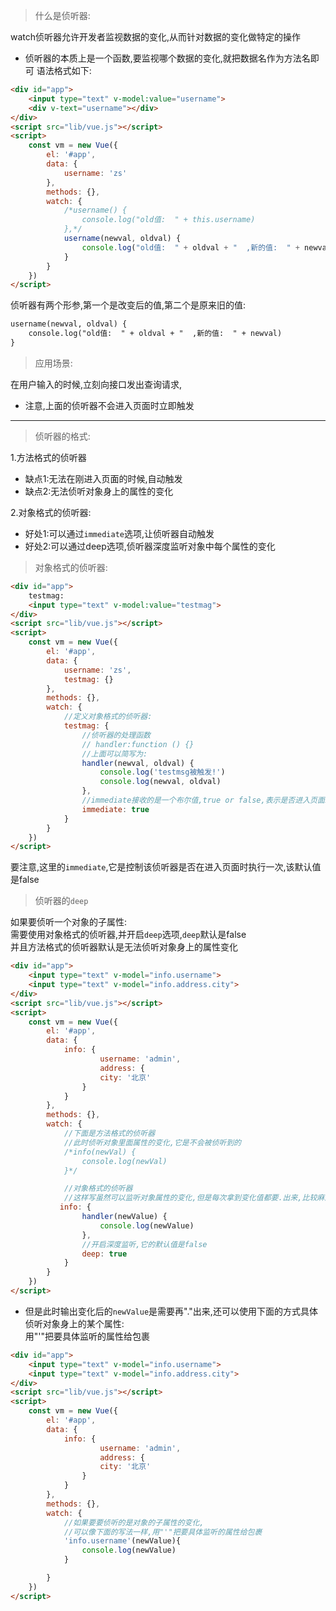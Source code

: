 > 什么是侦听器:  

watch侦听器允许开发者监视数据的变化,从而针对数据的变化做特定的操作  
* 侦听器的本质上是一个函数,要监视哪个数据的变化,就把数据名作为方法名即可
语法格式如下:
```html
<div id="app">
    <input type="text" v-model:value="username">
    <div v-text="username"></div>
</div>
<script src="lib/vue.js"></script>
<script>
    const vm = new Vue({
        el: '#app',
        data: {
            username: 'zs'
        },
        methods: {},
        watch: {
            /*username() {
                console.log("old值:  " + this.username)
            },*/
            username(newval, oldval) {
                console.log("old值:  " + oldval + "  ,新的值:  " + newval)
            }
        }
    })
</script>
```

侦听器有两个形参,第一个是改变后的值,第二个是原来旧的值:
```html
username(newval, oldval) {
    console.log("old值:  " + oldval + "  ,新的值:  " + newval)
}
```

> 应用场景:  

在用户输入的时候,立刻向接口发出查询请求,

* 注意,上面的侦听器不会进入页面时立即触发  

---

> 侦听器的格式:

1.方法格式的侦听器
  * 缺点1:无法在刚进入页面的时候,自动触发  
  * 缺点2:无法侦听对象身上的属性的变化

2.对象格式的侦听器:
  * 好处1:可以通过`immediate`选项,让侦听器自动触发
  * 好处2:可以通过deep选项,侦听器深度监听对象中每个属性的变化

> 对象格式的侦听器:

```html
<div id="app">
    testmag:
    <input type="text" v-model:value="testmag">
</div>
<script src="lib/vue.js"></script>
<script>
    const vm = new Vue({
        el: '#app',
        data: {
            username: 'zs',
            testmag: {}
        },
        methods: {},
        watch: {
            //定义对象格式的侦听器:
            testmag: {
                //侦听器的处理函数
                // handler:function () {}
                //上面可以简写为:
                handler(newval, oldval) {
                    console.log('testmsg被触发!')
                    console.log(newval, oldval)
                },
                //immediate接收的是一个布尔值,true or false,表示是否进入页面就立即执行
                immediate: true
            }
        }
    })
</script>
```

要注意,这里的`immediate`,它是控制该侦听器是否在进入页面时执行一次,该默认值是false

> 侦听器的`deep`

如果要侦听一个对象的子属性:  
需要使用对象格式的侦听器,并开启`deep`选项,`deep`默认是false  
并且方法格式的侦听器默认是无法侦听对象身上的属性变化

```html
<div id="app">
    <input type="text" v-model="info.username">
    <input type="text" v-model="info.address.city">
</div>
<script src="lib/vue.js"></script>
<script>
    const vm = new Vue({
        el: '#app',
        data: {
            info: {
                    username: 'admin',
                    address: {
                    city: '北京'
                }
            }
        },
        methods: {},
        watch: {
            //下面是方法格式的侦听器
            //此时侦听对象里面属性的变化,它是不会被侦听到的
            /*info(newVal) {
                console.log(newVal)
            }*/

            //对象格式的侦听器
            //这样写虽然可以监听对象属性的变化,但是每次拿到变化值都要.出来,比较麻烦
           info: {
                handler(newValue) {
                    console.log(newValue)
                },
                //开启深度监听,它的默认值是false
                deep: true
            }
        }
    })
</script>
```

* 但是此时输出变化后的`newValue`是需要再"."出来,还可以使用下面的方式具体侦听对象身上的某个属性:  
  用"'"把要具体监听的属性给包裹  
```html
<div id="app">
    <input type="text" v-model="info.username">
    <input type="text" v-model="info.address.city">
</div>
<script src="lib/vue.js"></script>
<script>
    const vm = new Vue({
        el: '#app',
        data: {
            info: {
                    username: 'admin',
                    address: {
                    city: '北京'
                }
            }
        },
        methods: {},
        watch: {
            //如果要要侦听的是对象的子属性的变化,
            //可以像下面的写法一样,用"'"把要具体监听的属性给包裹
            'info.username'(newValue){
                console.log(newValue)
            }

        }
    })
</script>
```


